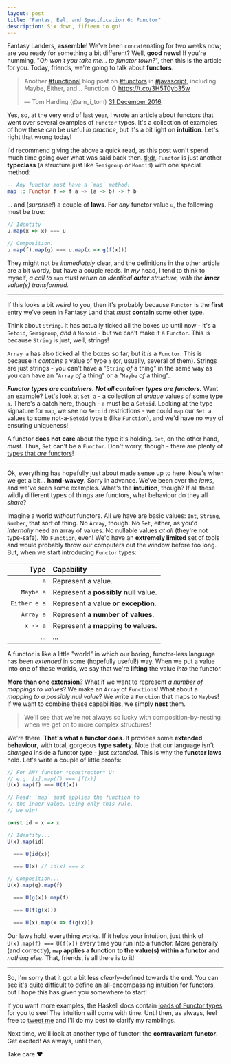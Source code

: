 ```yaml
---
layout: post
title: "Fantas, Eel, and Specification 6: Functor"
description: Six down, fifteen to go!
---
```


Fantasy Landers, **assemble**! We've been `concat`enating for two weeks now; are you ready for something a bit different? Well, **good news**! If you're humming, "_Oh won't you take me... to functor town?_", then this is the article for you. Today, friends, we're going to talk about **functors**.

<blockquote class="twitter-tweet" data-lang="en-gb"><p lang="en" dir="ltr">Another <a href="https://twitter.com/hashtag/functional?src=hash">#functional</a> blog post on <a href="https://twitter.com/hashtag/functors?src=hash">#functors</a> in <a href="https://twitter.com/hashtag/javascript?src=hash">#javascript</a>, including Maybe, Either, and... Function :O <a href="https://t.co/3H5T0yb35w">https://t.co/3H5T0yb35w</a></p>&mdash; Tom Harding (@am_i_tom) <a href="https://twitter.com/am_i_tom/status/815221887655546880">31 December 2016</a></blockquote> <script async src="//platform.twitter.com/widgets.js" charset="utf-8"></script>

Yes, so, at the very end of last year, I wrote an article about functors that went over several examples of `Functor` types. It's a collection of examples of how these can be useful _in practice_, but it's a bit light on **intuition**. Let's right that wrong today!

I'd recommend giving the above a quick read, as this post won't spend much time going over what was said back then. <abbr title="Too long; didn't read">tl;dr</abbr>, `Functor` is just another **typeclass** (a structure just like `Semigroup` or `Monoid`) with one special method:

```haskell
-- Any functor must have a `map` method:
map :: Functor f => f a ~> (a -> b) -> f b
```

... and (_surprise!_) a couple of **laws**. For _any_ functor value `u`, the following must be true:

```javascript
// Identity
u.map(x => x) === u

// Composition:
u.map(f).map(g) === u.map(x => g(f(x)))
```

They might not be _immediately_ clear, and the definitions in the other article are a bit wordy, but have a couple reads. In _my_ head, I tend to think to myself, _a call to `map` must return an identical **outer** structure, with the **inner** value(s) transformed._

---

If this looks a bit _weird_ to you, then it's probably because `Functor` is the **first** entry we've seen in Fantasy Land that _must_ **contain** some other type.

Think about `String`. It has actually ticked all the boxes up until now - it's a `Setoid`, `Semigroup`, _and_ a `Monoid` - but we can't make it a `Functor`. This is because `String` is just, well, strings!

`Array a` has also ticked all the boxes so far, but it _is_ a `Functor`. This is because it _contains_ a value of type `a` (or, usually, several of them). Strings are just strings - you can't have a "`String` _of_ a thing" in the same way as you can have an "`Array` _of_ a thing" or a "`Maybe` _of_ a thing".

**_Functor types are containers. Not all container types are functors._** Want an example? Let's look at `Set a` - a collection of _unique_ values of some type `a`. There's a catch here, though - `a` must be a `Setoid`. Looking at the type signature for `map`, we see no `Setoid` restrictions - we could `map` our `Set a` values to some not-a-`Setoid` type `b` (like `Function`), and we'd have no way of ensuring uniqueness!

A functor **does not care** about the type it's holding. `Set`, on the other hand, _must_. Thus, `Set` can't be a `Functor`. Don't worry, though - there are plenty of [types that _are_ functors](/2016/12/31/yippee-ki-yay-other-functors/)!

---

Ok, everything has hopefully just about made sense up to here. Now's when we get a bit... **hand-wavey**. Sorry in advance. We've been over the _laws_, and we've seen some examples. What's the **intuition**, though? If all these wildly different types of things are functors, what behaviour do they all _share_?

Imagine a world _without_ functors. All we have are basic values: `Int`, `String`, `Number`, that sort of thing. No `Array`, though. No `Set`, either, as you'd _internally_ need an array of values. No nullable values _at all_ (they're not type-safe). No `Function`, even! We'd have an **extremely limited** set of tools and would probably throw our computers out the window before too long. But, when we start introducing `Functor` types:

| Type         | Capability                           |
| ------------:|:------------------------------------ |
| `a`          | Represent a value.                   |
| `Maybe a`    | Represent a **possibly null** value. |
| `Either e a` | Represent a value **or exception**.  |
| `Array a`    | Represent **a number of values**.    |
| `x -> a`     | Represent a **mapping to values**.   |
| ...          | ...                                  |

A functor is like a little "world" in which our boring, functor-less language has been _extended_ in some (hopefully useful!) way. When we put a value into one of these worlds, we say that we're **lifting** the value _into_ the functor.

**More than one extension**? What if we want to represent _a number of mappings to values_? We make an `Array` of `Function`s! What about a _mapping to a possibly null value_? We write a `Function` that maps to `Maybe`s! If we want to combine these capabilities, we simply **nest** them.

> We'll see that we're not always so lucky with composition-by-nesting when we get on to more complex structures!

We're there. **That's what a functor does**. It provides some **extended behaviour**, with total, gorgeous **type safety**. Note that our language isn't _changed_ inside a functor type - just _extended_. This is why the **functor laws** hold. Let's write a couple of little proofs:

```javascript
// For ANY functor *constructor* U:
// e.g. [x].map(f) === [f(x)]
U(x).map(f) === U(f(x))

// Read: `map` just applies the function to
// the inner value. Using only this rule,
// we win!

const id = x => x

// Identity...
U(x).map(id)

  === U(id(x))

  === U(x) // id(x) === x

// Composition...
U(x).map(g).map(f)

  === U(g(x)).map(f)

  === U(f(g(x)))

  === U(x).map(x => f(g(x)))
```

Our laws hold, everything works. If it helps your intuition, just think of `U(x).map(f) === U(f(x))` every time you run into a functor. More generally (and correctly), **`map` applies a function to the value(s) within a functor** and _nothing else_. That, friends, is all there is to it!

---

So, I'm sorry that it got a bit less _clearly_-defined towards the end. You can see it's quite difficult to define an all-encompassing intuition for functors, but I hope this has given you somewhere to start!

If you want more examples, the Haskell docs contain [loads of Functor types](https://hackage.haskell.org/package/base-4.9.1.0/docs/Data-Functor.html#control.i:Functor) for you to see! The intuition will come with time. Until then, as always, feel free to [tweet me](http://twitter.com/am_i_tom) and I'll do my best to clarify my ramblings.

Next time, we'll look at another type of functor: the **contravariant functor**. Get excited! As always, until then,

Take care &hearts;
